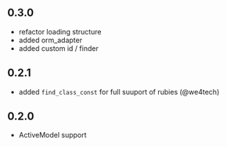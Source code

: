 ## 0.3.0

  * refactor loading structure
  * added orm_adapter
  * added custom id / finder

## 0.2.1

  * added `find_class_const` for full suuport of rubies (@we4tech)

## 0.2.0

  * ActiveModel support

